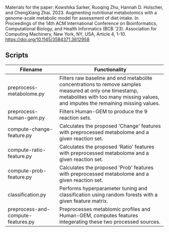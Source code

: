 Materials for the paper: Kowshika Sarker, Ruoqing Zhu, Hannah D. Holscher, and ChengXiang Zhai. 2023. Augmenting nutritional metabolomics with a genome-scale metabolic model for assessment of diet intake. In Proceedings of the 14th ACM International Conference on Bioinformatics, Computational Biology, and Health Informatics (BCB '23). Association for Computing Machinery, New York, NY, USA, Article 4, 1–10. https://doi.org/10.1145/3584371.3612958
## Scripts
| Filename  | Functionality |
| ------------- | ------------- |
|preprocess-metabolome.py| Filters raw baseline and end metabolite concentrations to remove samples measured at only one timestamp, metabolites with too many missing values, and imputes the remaining missing values.|
|preprocess-human-gem.py| Filters Human-GEM to produce the 9 reaction sets.|
|compute-change-feature.py|Calculates the proposed 'Change' features with preprocessed metabolome and a given reaction set.|
|compute-ratio-feature.py|Calculates the proposed 'Ratio' features with preprocessed metabolome and a given reaction set.|
|compute-prob-feature.py|Calculates the proposed 'Prob' features with preprocessed metabolome and a given reaction set.|
|classification.py|Performs hyperparameter tuning and classification using random forests with a given feature matrix.|
| preprocess-and-compute-features.py | Preprocesses metablomic profiles and Human-GEM, computes features integerating these two processed sources.|
